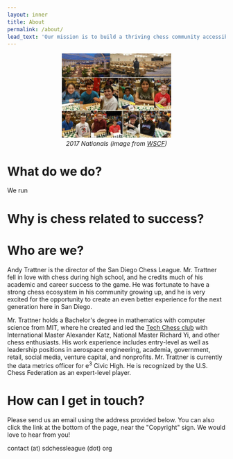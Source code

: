 ```yaml
---
layout: inner
title: About
permalink: /about/
lead_text: 'Our mission is to build a thriving chess community accessible to all San Diego youth. <br> We believe chess is a fun, productive activity that can help students succeed in school and in life.'
---
```


<p style="text-align:center;">
<img src="/img/wi-2017-nationals.jpg" style="width:50%"/><br>
<i class="custom-caption">2017 Nationals (image from <a href="http://www.wisconsinscholasticchess.org/largest-chess-tournament-ever-in-nashville-may-2017/" target="_blank">WSCF</a>)</i>
</p>

# What do we do?

We run 

# Why is chess related to success?


# Who are we?

Andy Trattner is the director of the San Diego Chess League. Mr. Trattner fell in love with chess during high school, and he credits much of his academic and career success to the game. He was fortunate to have a strong chess ecosystem in his community growing up, and he is very excited for the opportunity to create an even better experience for the next generation here in San Diego.

Mr. Trattner holds a Bachelor's degree in mathematics with computer science from MIT, where he created and led the <a href="http://chess.mit.edu" target="_blank">Tech Chess club</a> with International Master Alexander Katz, National Master Richard Yi, and other chess enthusiasts. His work experience includes entry-level as well as leadership positions in aerospace engineering, academia, government, retail, social media, venture capital, and nonprofits. Mr. Trattner is currently the data metrics officer for e<sup>3</sup> Civic High. He is recognized by the U.S. Chess Federation as an expert-level player.

# How can I get in touch?

Please send us an email using the address provided below. You can also click the link at the bottom of the page, near the "Copyright" sign. We would love to hear from you!

contact (at) sdchessleague (dot) org
